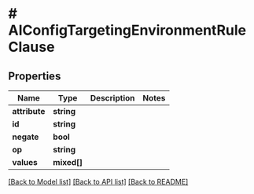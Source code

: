 # # AIConfigTargetingEnvironmentRuleClause

## Properties

Name | Type | Description | Notes
------------ | ------------- | ------------- | -------------
**attribute** | **string** |  |
**id** | **string** |  |
**negate** | **bool** |  |
**op** | **string** |  |
**values** | **mixed[]** |  |

[[Back to Model list]](../../README.md#models) [[Back to API list]](../../README.md#endpoints) [[Back to README]](../../README.md)
